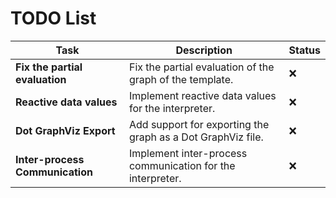 # TODO List

| Task                            | Description                                                 | Status |
| ------------------------------- | ----------------------------------------------------------- | ------ |
| **Fix the partial evaluation**  | Fix the partial evaluation of the graph of the template.    | ❌      |
| **Reactive data values**        | Implement reactive data values for the interpreter.         | ❌      |
| **Dot GraphViz Export**         | Add support for exporting the graph as a Dot GraphViz file. | ❌      |
| **Inter-process Communication** | Implement inter-process communication for the interpreter.  | ❌      |

